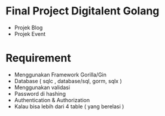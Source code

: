 # Final Project Digitalent Golang
- Projek Blog
- Projek Event
# Requirement
- Menggunakan Framework Gorilla/Gin 
- Database ( sqlc , database/sql, gorm, sqlx )
- Menggunakan validasi
- Password di hashing
- Authentication & Authorization
- Kalau bisa lebih dari 4 table ( yang berelasi )